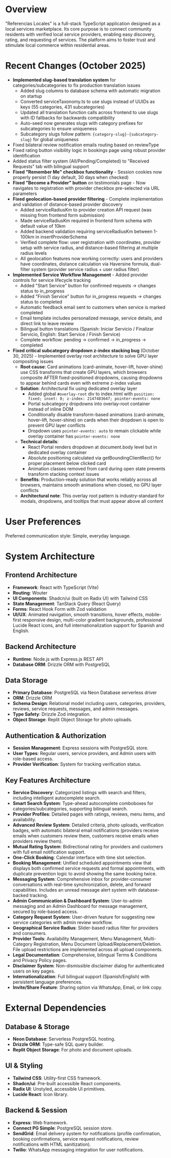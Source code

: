 # Overview

"Referencias Locales" is a full-stack TypeScript application designed as a local services marketplace. Its core purpose is to connect community residents with verified local service providers, enabling easy discovery, rating, and requesting of services. The platform aims to foster trust and stimulate local commerce within residential areas.

# Recent Changes (October 2025)

- **Implemented slug-based translation system** for categories/subcategories to fix production translation issues
  - Added slug columns to database schema with automatic migration on startup
  - Converted serviceTaxonomy.ts to use slugs instead of UUIDs as keys (55 categories, 431 subcategories)
  - Updated all translation function calls across frontend to use slugs with ID fallbacks for backwards compatibility
  - Auto-seed now generates slugs with category prefixes for subcategories to ensure uniqueness
  - Subcategory slugs follow pattern: `{category-slug}-{subcategory-slug}` for global uniqueness
- Fixed bilateral review notification emails routing based on reviewType
- Fixed rating button visibility logic in bookings page using robust provider identification
- Added status filter system (All/Pending/Completed) to "Received Requests" tab with bilingual support
- **Fixed "Remember Me" checkbox functionality** - Session cookies now properly persist (1 day default, 30 days when checked)
- **Fixed "Become a Provider" button** on testimonials page - Now navigates to registration with provider checkbox pre-selected via URL parameters
- **Fixed geolocation-based provider filtering** - Complete implementation and validation of distance-based provider discovery
  - Added serviceRadiusKm to provider creation API request (was missing from frontend form submission)
  - Made serviceRadiusKm required in frontend form schema with default value of 10km
  - Added backend validation requiring serviceRadiusKm between 1-100km in insertProviderSchema
  - Verified complete flow: user registration with coordinates, provider setup with service radius, and distance-based filtering at multiple radius levels
  - All geolocation features now working correctly: users and providers have coordinates, distance calculation via Haversine formula, dual-filter system (provider service radius + user radius filter)
- **Implemented Service Workflow Management** - Added provider controls for service lifecycle tracking
  - Added "Start Service" button for confirmed requests → changes status to in_progress
  - Added "Finish Service" button for in_progress requests → changes status to completed
  - Automatic feedback email sent to customers when service is marked completed
  - Email template includes personalized message, service details, and direct link to leave review
  - Bilingual button translations (Spanish: Iniciar Servicio / Finalizar Servicio, English: Start Service / Finish Service)
  - Complete workflow: pending → confirmed → in_progress → completed
- **Fixed critical subcategory dropdown z-index stacking bug** (October 30, 2025) - Implemented overlay root architecture to solve GPU layer compositing issues
  - **Root cause**: Card animations (card-animate, hover-lift, hover-shine) use CSS transforms that create GPU layers, which browsers composite AFTER fixed-positioned dropdowns, causing dropdowns to appear behind cards even with extreme z-index values
  - **Solution**: Architectural fix using dedicated overlay layer
    - Added global `#overlay-root` div to index.html with `position: fixed; inset: 0; z-index: 2147483647; pointer-events: none`
    - Portal subcategory dropdowns into overlay-root container instead of inline DOM
    - Conditionally disable transform-based animations (card-animate, hover-lift, hover-shine) on cards when their dropdown is open to prevent GPU layer conflicts
    - Dropdown uses `pointer-events: auto` to remain clickable while overlay container has `pointer-events: none`
  - **Technical details**:
    - React Portal renders dropdown at document.body level but in dedicated overlay container
    - Absolute positioning calculated via getBoundingClientRect() for proper placement below clicked card
    - Animation classes removed from card during open state prevents transform stacking context issues
  - **Benefits**: Production-ready solution that works reliably across all browsers, maintains smooth animations when closed, no GPU layer conflicts
  - **Architectural note**: This overlay root pattern is industry-standard for modals, dropdowns, and tooltips that must appear above all content

# User Preferences

Preferred communication style: Simple, everyday language.

# System Architecture

## Frontend Architecture
- **Framework**: React with TypeScript (Vite)
- **Routing**: Wouter
- **UI Components**: Shadcn/ui (built on Radix UI) with Tailwind CSS
- **State Management**: TanStack Query (React Query)
- **Forms**: React Hook Form with Zod validation
- **UI/UX**: Animated navigation, smooth transitions, hover effects, mobile-first responsive design, multi-color gradient backgrounds, professional Lucide React icons, and full internationalization support for Spanish and English.

## Backend Architecture
- **Runtime**: Node.js with Express.js REST API
- **Database ORM**: Drizzle ORM with PostgreSQL

## Data Storage
- **Primary Database**: PostgreSQL via Neon Database serverless driver
- **ORM**: Drizzle ORM
- **Schema Design**: Relational model including users, categories, providers, reviews, service requests, messages, and admin messages.
- **Type Safety**: Drizzle Zod integration.
- **Object Storage**: Replit Object Storage for photo uploads.

## Authentication & Authorization
- **Session Management**: Express sessions with PostgreSQL store.
- **User Types**: Regular users, service providers, and Admin users with role-based access.
- **Provider Verification**: System for tracking verification status.

## Key Features Architecture
- **Service Discovery**: Categorized listings with search and filters, including intelligent autocomplete search.
- **Smart Search System**: Type-ahead autocomplete comboboxes for categories/subcategories, supporting bilingual search.
- **Provider Profiles**: Detailed pages with ratings, reviews, menu items, and availability.
- **Advanced Review System**: Detailed criteria, photo uploads, verification badges, with automatic bilateral email notifications (providers receive emails when customers review them, customers receive emails when providers review them).
- **Mutual Rating System**: Bidirectional rating for providers and customers with full email notification support.
- **One-Click Booking**: Calendar interface with time slot selection.
- **Booking Management**: Unified scheduled appointments view that displays both confirmed service requests and formal appointments, with duplicate prevention logic to avoid showing the same booking twice.
- **Messaging System**: Comprehensive inbox for provider-consumer conversations with real-time synchronization, delete, and forward capabilities. Includes an unread message alert system with database-backed tracking.
- **Admin Communication & Dashboard System**: User-to-admin messaging and an Admin Dashboard for message management, secured by role-based access.
- **Category Request System**: User-driven feature for suggesting new service categories with admin review workflow.
- **Geographical Service Radius**: Slider-based radius filter for providers and consumers.
- **Provider Tools**: Availability Management, Menu Management, Multi-Category Registration, Menu Document Upload/Replacement/Deletion. File upload restrictions are implemented across all upload components.
- **Legal Documentation**: Comprehensive, bilingual Terms & Conditions and Privacy Policy pages.
- **Disclaimer System**: Non-dismissible disclaimer dialog for authenticated users on key pages.
- **Internationalization**: Full bilingual support (Spanish/English) with persistent language preferences.
- **Invite/Share Feature**: Sharing option via WhatsApp, Email, or link copy.

# External Dependencies

## Database & Storage
- **Neon Database**: Serverless PostgreSQL hosting.
- **Drizzle ORM**: Type-safe SQL query builder.
- **Replit Object Storage**: For photo and document uploads.

## UI & Styling
- **Tailwind CSS**: Utility-first CSS framework.
- **Shadcn/ui**: Pre-built accessible React components.
- **Radix UI**: Unstyled, accessible UI primitives.
- **Lucide React**: Icon library.

## Backend & Session
- **Express**: Web framework.
- **Connect PG Simple**: PostgreSQL session store.
- **SendGrid**: Email delivery system for notifications (profile confirmation, booking confirmations, service request notifications, review notifications with HTML sanitization).
- **Twilio**: WhatsApp messaging integration for user notifications.